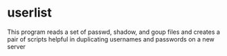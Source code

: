 # userlist
This program reads a set of passwd, shadow, and goup files and creates a pair of scripts helpful in duplicating usernames and passwords on a new server
